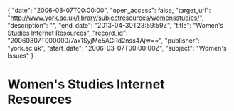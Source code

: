 {
  "date": "2006-03-07T00:00:00", 
  "open_access": false, 
  "target_url": "http://www.york.ac.uk/library/subjectresources/womensstudies/", 
  "description": "", 
  "end_date": "2013-04-30T23:59:59Z", 
  "title": "Women's Studies Internet Resources", 
  "record_id": "20060307T000000/7ax1SyjMe5AGRd2nss4Ajw==", 
  "publisher": "york.ac.uk", 
  "start_date": "2006-03-07T00:00:00Z", 
  "subject": "Women's Issues"
}

# Women's Studies Internet Resources

